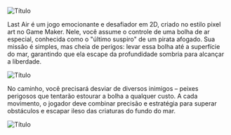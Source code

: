 ![Título](https://cdn.discordapp.com/attachments/1325502427193016382/1333053537634095165/last_air_bolhas.gif?ex=6798271a&is=6796d59a&hm=f375e280e291cf3f2553d816de009b0ab2494ff5c38e46a9f461db80fd882255&)

 
Last Air é um jogo emocionante e desafiador em 2D, criado no estilo pixel art no Game Maker. Nele, você assume o controle de uma bolha de ar especial, conhecida como o "último suspiro" de um pirata afogado. Sua missão é simples, mas cheia de perigos: levar essa bolha até a superfície do mar, garantindo que ela escape da profundidade sombria para alcançar a liberdade.
 
 
![Título](https://cdn.discordapp.com/attachments/1325502427193016382/1333382726849400872/start.gif?ex=6798b0ef&is=67975f6f&hm=8e59d83b2134ad90681552f6707c4cac08bd1be2abe2d32813c829044e896b7f&)
 
 
No caminho, você precisará desviar de diversos inimigos – peixes perigosos que tentarão estourar a bolha a qualquer custo. A cada movimento, o jogador deve combinar precisão e estratégia para superar obstáculos e escapar ileso das criaturas do fundo do mar.

![Título](https://cdn.discordapp.com/attachments/718902585108463699/1333562894352125952/baiacu_github.gif?ex=679958ba&is=6798073a&hm=f940702ea0d805d22c3428928efc40c06e1fd8bb64ca65ae6d575029477075b0&)
